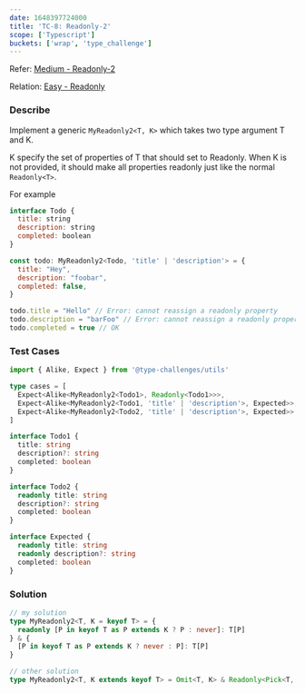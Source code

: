 ```yaml
---
date: 1648397724000
title: 'TC-8: Readonly-2'
scope: ['Typescript']
buckets: ['wrap', 'type_challenge']
---
```


Refer: [Medium - Readonly-2](https://github.com/type-challenges/type-challenges/blob/master/questions/8-medium-readonly-2/README.md)

Relation: [Easy - Readonly](/wrap/tc/7_readonly)

### Describe

Implement a generic `MyReadonly2<T, K>` which takes two type argument T and K.

K specify the set of properties of T that should set to Readonly. When K is not provided, it should make all properties readonly just like the normal `Readonly<T>`.

For example

```javascript
interface Todo {
  title: string
  description: string
  completed: boolean
}

const todo: MyReadonly2<Todo, 'title' | 'description'> = {
  title: "Hey",
  description: "foobar",
  completed: false,
}

todo.title = "Hello" // Error: cannot reassign a readonly property
todo.description = "barFoo" // Error: cannot reassign a readonly property
todo.completed = true // OK
```

### Test Cases

```typescript
import { Alike, Expect } from '@type-challenges/utils'

type cases = [
  Expect<Alike<MyReadonly2<Todo1>, Readonly<Todo1>>>,
  Expect<Alike<MyReadonly2<Todo1, 'title' | 'description'>, Expected>>,
  Expect<Alike<MyReadonly2<Todo2, 'title' | 'description'>, Expected>>
]

interface Todo1 {
  title: string
  description?: string
  completed: boolean
}

interface Todo2 {
  readonly title: string
  description?: string
  completed: boolean
}

interface Expected {
  readonly title: string
  readonly description?: string
  completed: boolean
}
```

### Solution

```typescript
// my solution
type MyReadonly2<T, K = keyof T> = {
  readonly [P in keyof T as P extends K ? P : never]: T[P]
} & {
  [P in keyof T as P extends K ? never : P]: T[P]
}

// other solution
type MyReadonly2<T, K extends keyof T> = Omit<T, K> & Readonly<Pick<T, K>> // trick🤔
```
